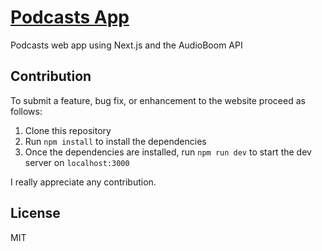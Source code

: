 # [Podcasts App](https://podcast-app.vercel.app/)

Podcasts web app using Next.js and the AudioBoom API

## Contribution

To submit a feature, bug fix, or enhancement to the website proceed as follows:

1. Clone this repository
2. Run `npm install` to install the dependencies
3. Once the dependencies are installed, run `npm run dev` to start the dev server on `localhost:3000`

I really appreciate any contribution.

## License

MIT
